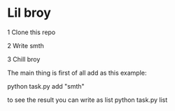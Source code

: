 # Lil broy

1 Clone this repo

2 Write smth

3 Chill broy



The main thing is first of all add as this example:

python task.py add  "smth"

to see the result you can write as list python task.py list 